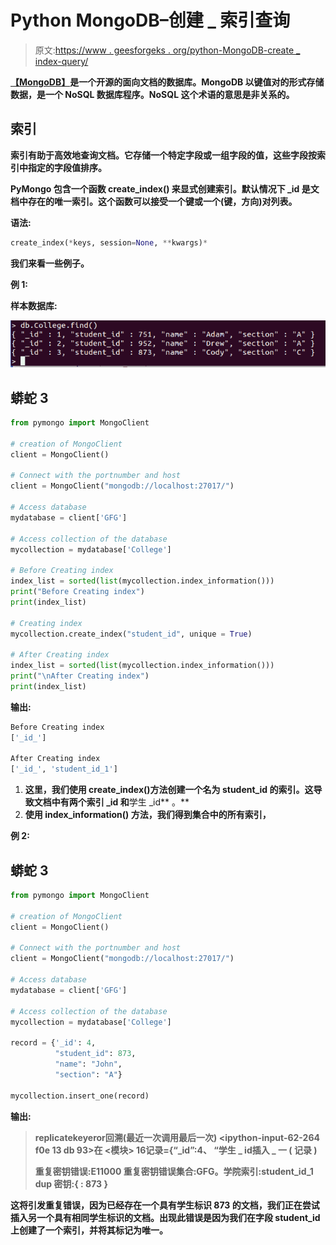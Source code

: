 # Python MongoDB–创建 _ 索引查询

> 原文:[https://www . geesforgeks . org/python-MongoDB-create _ index-query/](https://www.geeksforgeeks.org/python-mongodb-create_index-query/)

[**【MongoDB】**](https://www.geeksforgeeks.org/mongodb-and-python/)**是一个开源的面向文档的数据库。MongoDB 以键值对的形式存储数据，是一个 NoSQL 数据库程序。NoSQL 这个术语的意思是非关系的。**

## **索引**

**索引有助于高效地查询文档。它存储一个特定字段或一组字段的值，这些字段按索引中指定的字段值排序。**

**PyMongo 包含一个函数 **create_index()** 来显式创建索引。默认情况下 **_id** 是文档中存在的唯一索引。这个函数可以接受一个键或一个(键，方向)对列表。**

****语法:****

```py
create_index(*keys, session=None, **kwargs)*
```

**我们来看一些例子。**

****例 1:****

****样本数据库:****

**![](img/331ee53d3683f055f3e12564e455a6d2.png)**

## **蟒蛇 3**

```py
from pymongo import MongoClient 

# creation of MongoClient 
client = MongoClient() 

# Connect with the portnumber and host 
client = MongoClient("mongodb://localhost:27017/") 

# Access database 
mydatabase = client['GFG'] 

# Access collection of the database 
mycollection = mydatabase['College'] 

# Before Creating index
index_list = sorted(list(mycollection.index_information()))
print("Before Creating index")
print(index_list)

# Creating index
mycollection.create_index("student_id", unique = True)

# After Creating index
index_list = sorted(list(mycollection.index_information()))
print("\nAfter Creating index")
print(index_list)
```

****输出:****

```py
Before Creating index
['_id_']

After Creating index
['_id_', 'student_id_1'] 
```

1.  **这里，我们使用 create_index()方法创建一个名为 **student_id** 的索引。这导致文档中有两个索引 **_id** 和**学生 _id** 。**
2.  **使用 **index_information()** 方法，我们得到集合中的所有索引，**

****例 2:****

## **蟒蛇 3**

```py
from pymongo import MongoClient 

# creation of MongoClient 
client = MongoClient() 

# Connect with the portnumber and host 
client = MongoClient("mongodb://localhost:27017/") 

# Access database 
mydatabase = client['GFG'] 

# Access collection of the database 
mycollection = mydatabase['College'] 

record = {'_id': 4, 
          "student_id": 873,
          "name": "John",
          "section": "A"}

mycollection.insert_one(record)
```

****输出:****

> **replicatekeyeror回溯(最近一次调用最后一次)
> <ipython-input-62-264 f0e 13 db 93>在 <模块>
> **16**记录={“_id”:4、 “学生 _ id插入 _ 一 ( 记录 )**
> 
> **重复密钥错误:E11000 重复密钥错误集合:GFG。学院索引:student_id_1 dup 密钥:{ : 873 }**

**这将引发重复错误，因为已经存在一个具有学生标识 873 的文档，我们正在尝试插入另一个具有相同学生标识的文档。出现此错误是因为我们在字段 student_id 上创建了一个索引，并将其标记为唯一。**
